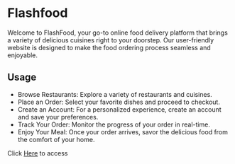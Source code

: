 # Flashfood
Welcome to FlashFood, your go-to online food delivery platform that brings a variety of delicious cuisines right to your doorstep. Our user-friendly website is designed to make the food ordering process seamless and enjoyable.

## Usage
- Browse Restaurants: Explore a variety of restaurants and cuisines.
- Place an Order: Select your favorite dishes and proceed to checkout.
- Create an Account: For a personalized experience, create an account and save your preferences.
- Track Your Order: Monitor the progress of your order in real-time.
- Enjoy Your Meal: Once your order arrives, savor the delicious food from the comfort of your home.

Click [Here](https://alejopc7410.github.io/flashfood/) to access
